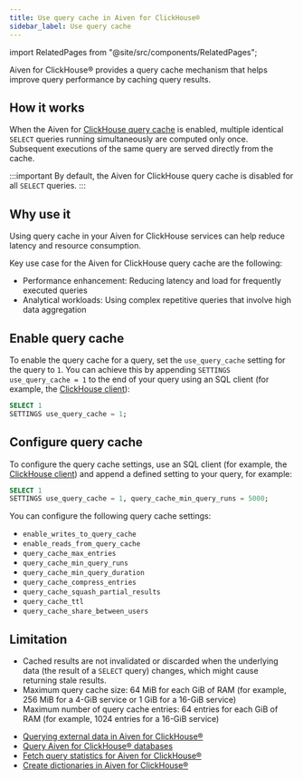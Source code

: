 ```yaml
---
title: Use query cache in Aiven for ClickHouse®
sidebar_label: Use query cache
---
```


import RelatedPages from "@site/src/components/RelatedPages";

Aiven for ClickHouse® provides a query cache mechanism that helps improve query performance
by caching query results.

## How it works

When the Aiven for
[ClickHouse query cache](https://clickhouse.com/docs/en/operations/query-cache) is enabled,
multiple identical `SELECT` queries running simultaneously are computed only once.
Subsequent executions of the same query are served directly from the cache.

:::important
By default, the Aiven for ClickHouse query cache is disabled for all `SELECT` queries.
:::

## Why use it

Using query cache in your Aiven for ClickHouse services can help reduce latency and
resource consumption.

Key use case for the Aiven for ClickHouse query cache are the following:

- Performance enhancement: Reducing latency and load for frequently executed queries
- Analytical workloads: Using complex repetitive queries that involve high data aggregation

## Enable query cache

To enable the query cache for a query, set the `use_query_cache` setting for the query to `1`.
You can achieve this by appending `SETTINGS use_query_cache = 1` to the end of your query
using an SQL client (for example, the
[ClickHouse client](/docs/products/clickhouse/howto/connect-with-clickhouse-cli)):

```sql
SELECT 1
SETTINGS use_query_cache = 1;
```

## Configure query cache

To configure the query cache settings, use an SQL client (for example, the
[ClickHouse client](/docs/products/clickhouse/howto/connect-with-clickhouse-cli)) and
append a defined setting to your query, for example:

```sql
SELECT 1
SETTINGS use_query_cache = 1, query_cache_min_query_runs = 5000;
```

You can configure the following query cache settings:

- `enable_writes_to_query_cache`
- `enable_reads_from_query_cache`
- `query_cache_max_entries`
- `query_cache_min_query_runs`
- `query_cache_min_query_duration`
- `query_cache_compress_entries`
- `query_cache_squash_partial_results`
- `query_cache_ttl`
- `query_cache_share_between_users`

## Limitation

- Cached results are not invalidated or discarded when the underlying data (the result
  of a `SELECT` query) changes, which might cause returning stale results.
- Maximum query cache size: 64 MiB for each GiB of RAM (for example, 256 MiB for a 4-GiB
  service or 1 GiB for a 16-GiB service)
- Maximum number of query cache entries: 64 entries for each GiB of RAM (for example,
  1024 entries for a 16-GiB service)

<RelatedPages/>

- [Querying external data in Aiven for ClickHouse®](/docs/products/clickhouse/concepts/federated-queries)
- [Query Aiven for ClickHouse® databases](/docs/products/clickhouse/howto/query-databases)
- [Fetch query statistics for Aiven for ClickHouse®](/docs/products/clickhouse/howto/fetch-query-statistics)
- [Create dictionaries in Aiven for ClickHouse®](/docs/products/clickhouse/howto/create-dictionary)
